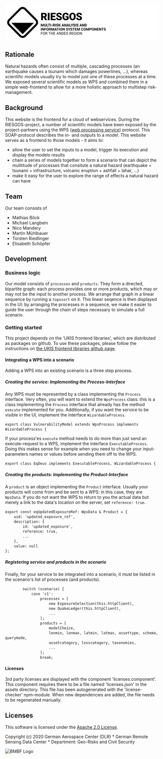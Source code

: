 ![RIESGOS Logo](src/assets/logos/riesgos_base_small_en.svg "RIESGOS Logo")

## Rationale
Natural hazards often consist of multiple, cascading processes (an earthquake causes a tsunami which damages powerlines, ...), whereas scientific models usually try to model just one of these processes at a time.
We exposed several scientific models as WPS and combined them in a simple web-frontend to allow for a more holistic approach to multistep risk-management.


## Background
This website is the frontend for a cloud of webservices. During the RIESGOS-project, a number of scientific models have been exposed by the project-partners using the WPS ([web processing service](https://www.ogc.org/standards/wps)) protocol. This SOAP-protocol describes the in- and outputs to a model. This website serves as a frontend to those models - it aims to:
 - allow the user to set the inputs to a model, trigger its execution and display the models results
 - chain a series of models together to form a scenario that can depict the mulititude of processes that consitute a natural hazard (earthquake + tsunami + infrastructure, volcanic eruption + ashfall + lahar, ...)
 - make it easy for the user to explore the range of effects a natural hazard can have

## Team
Our team consists of 
 - Mathias Böck
 - Michael Langbein
 - Nico Mandery
 - Martin Mühlbauer
 - Torsten Riedlinger
 - Elisabeth Schöpfer


## Development

### Business logic
Our model consists of `processes` and `products`. They form a directed, bipartite graph: each process provides one or more products, which may or may not be the input to another process. We arrange that graph in a linear sequence by running a `toposort` on it. This linear seqence is then displayed in the UI: by arranging the processes in a sequence, we make it easier to guide the user through the chain of steps necessary to simulate a full scenario. 


### Getting started
This project depends on the 'UKIS frontend libraries', which are distributed as packages on github. To use these packages, please follow the instructions on [the UKIS frontend libraries github page](https://github.com/dlr-eoc/ukis-frontend-libraries).


#### Integrating a WPS into a scenario
Adding a WPS into an existing scenario is a three step process. 

##### Creating the service: Implementing the Process-Interface
Any WPS must be represented by a class implementing the `Process` interface. 
Very often, you will want to extend the `WpsProcess` class: this is a class implementing the `Process` interface that already has the method `execute` implemented for you. Additionally, if you want the service to be visible in the UI, implement the interface `WizardableProcess`.
```
export class VulnerabilityModel extends WpsProcess implements WizardableProcess {
```
If your process'es `execute` method needs to do more than just send an execute-request to a WPS, implement the interface `ExecutableProcess`. Doing this makes sense for example when you need to change your input-parameters names or values before sending them off to the WPS.
```
export class EqDeus implements ExecutableProcess, WizardableProcess {
```

##### Creating the products: Implementing the Product-Interface
A `product` is an object implementing the `Product` interface. Usually your products will come from and be sent to a WPS: in this case, they are `WpsData`.
If you do not want the WPS to return to you the actual data but merely a link to the data's location on the server, set `reference: true`.
```
export const eqUpdatedExposureRef: WpsData & Product = {
    uid: 'updated_exposure_ref',
    description: {
        id: 'updated_exposure',
        reference: true,
        ...
    },
    value: null
};
```

##### Registering service and products in the scenario
Finally, for your service to be integrated into a scenario, it must be listed in the scenario's list of processes (and products).
```
        switch (scenario) {
            case 'c1':
                processes = [
                    new ExposureSelection(this.httpClient),
                    new QuakeLedger(this.httpClient),
                    ...
                ];
                products = [
                    modelChoice,
                    lonmin, lonmax, latmin, latmax, assettype, schema, querymode,
                    assetcategory, losscategory, taxonomies,
                    ...
                ];
                break;
```

#### Licenses
3rd party licenses are displayed with the component 'licenses.component'. This component requires there to be a file named 'licenses.json' in the assets directory. 
This file has been autogenerated with the 'license-checker' npm-module. When new dependencies are added, the file needs to be regenerated manually.

#### 

## Licenses

This software is licensed under the [Apache 2.0 License](LICENSE).

Copyright (c) 2020 German Aerospace Center (DLR) * German Remote Sensing Data Center * Department: Geo-Risks and Civil Security


![BMBF Logo](src/assets/logos/BMBF_en.svg "BMBF Logo")